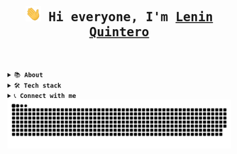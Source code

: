 <html>
<body>
<div>

<h1 align="center"><img width="35" src="assets/waving.gif"><samp> Hi everyone, I'm <a href="https://leninquintero.ar"> Lenin Quintero</a></samp><br><br></h1>

<br>
<details>
<summary><samp>📚 <strong>About</strong></samp></summary>
<p>
<br>
<samp>
I recently <strong>discovered programming</strong> and fell in love with it. I have primarily focused my attention on the <strong>Spring Boot</strong> - <strong>Angular</strong> - <strong>MySQL</strong> stack. I am also proficient in using tools such as <strong>Git</strong>, <strong>Docker</strong>, and I have a basic understanding of cloud services like <strong>Azure</strong>, <strong>AWS</strong>, and <strong>Firebase</strong>.<br><br> I am a very curious individual who enjoys comprehending how things work and <strong>finding creative solutions to problems</strong>. I have explored many fields in my life and learned from each one of them, but <strong>I am determined to dedicate myself to programming</strong> from now on.
 </samp>
 </p>
</details>

<details>
  <summary><samp>🛠️ <strong>Tech stack<br></strong></samp></summary>
 <br>
  <table align="center">
  <tr>
    <td width="50%">
     <h2>🛠 Frontend</h2>
    <br>
     <img src="https://img.shields.io/badge/-TypeScript-100719?style=flat&logo=typescript" height="25"/>
     <img src="https://img.shields.io/badge/-RxJS-100719?style=flat&logo=reactivex" height="25"/>
     <img src="https://img.shields.io/badge/-Angular-100719?style=flat&logo=angular" height="25"/>
     <img src="https://img.shields.io/badge/-CSS3-100719?style=flat&logo=CSS3" height="25"/>
     <img src="https://img.shields.io/badge/-Bootstrap-100719?style=flat&logo=bootstrap" height="25"/>
     <img src="https://img.shields.io/badge/-JavaScript-100719?style=flat&logo=javascript" height="25"/>
     <img src="https://img.shields.io/badge/-HTML5-100719?style=flat&logo=HTML5" height="25"/>
     <br><br>
    </td>
    <td width="50%">
      <h2>🛠 Backend</h2>
    <br>
     <img src="https://img.shields.io/badge/-Spring Boot-100719?style=flat&logo=springboot" height="25"/>
     <img src="https://img.shields.io/badge/-Java-100719?style=flat&logo=java" height="25"/>
     <img src="https://img.shields.io/badge/-Swagger-100719?style=flat&logo=swagger" height="25"/>
     <img src="https://img.shields.io/badge/-Junit5-100719?style=flat&logo=junit5" height="25"/>
     <img src="https://img.shields.io/badge/-Mockito-100719?style=flat&logo=mockito" height="25"/>
     <img src="https://img.shields.io/badge/-Hibernate-100719?style=flat&logo=hibernate" height="25"/>
     <img src="https://img.shields.io/badge/-Maven-100719?style=flat&logo=apachemaven" height="25"/>
     <img src="https://img.shields.io/badge/-MySQL-100719?style=flat&logo=mysql" height="25"/>
     <br><br>
    </td>
  </tr>
  <tr>
   <td colspan="2">
     <h2>🛠 Other tools that I also use</h2>
    <br>
     <img src="https://img.shields.io/badge/-Python-100719?style=flat&logo=python" height="25"/>
     <img src="https://img.shields.io/badge/-Docker-100719?style=flat&logo=docker" height="25"/>
     <img src="https://img.shields.io/badge/-Git-100719?style=flat&logo=git" height="25"/>
     <img src="https://img.shields.io/badge/-Azure-100719?style=flat&logo=microsoftazure" height="25"/>
     <img src="https://img.shields.io/badge/-AWS-100719?style=flat&logo=amazonaws" height="25"/>
     <img src="https://img.shields.io/badge/-Wordpress-100719?style=flat&logo=wordpress" height="25"/>
     <img src="https://img.shields.io/badge/-VS Code-100719?style=flat&logo=visualstudiocode" height="25"/>
     <img src="https://img.shields.io/badge/-VirtualBox-100719?style=flat&logo=virtualbox" height="25"/>
     <img src="https://img.shields.io/badge/-Intellij IDEA-100719?style=flat&logo=intellijidea" height="25"/>
     <img src="https://img.shields.io/badge/Netbeans IDE-100719?style=flat&logo=apachenetbeanside" height="25"/>
     <img src="https://img.shields.io/badge/-Postman-100719?style=flat&logo=postman" height="25"/>
     <img src="https://img.shields.io/badge/-WooCommerce-100719?style=flat&logo=woo" height="25"/>
     <img src="https://img.shields.io/badge/-Linux-100719?style=flat&logo=linux" height="25"/>
     <img src="https://img.shields.io/badge/-Power BI-100719?style=flat&logo=powerbi" height="25"/>
     <img src="https://img.shields.io/badge/-Looker-100719?style=flat&logo=looker" height="25"/>
    <img src="https://img.shields.io/badge/-Excel-100719?style=flat&logo=microsoftexcel" height="25"/>
     <br><br>
    </td>
  </tr>
</table>
</details>

<details>
  <summary><samp>📞 <strong>Connect with me</strong></samp></summary>
<div>
  <samp>
    <p align="center">
      <br/>
    <a href="https://www.linkedin.com/in/leninquintero/" target="blank">
        <img align="center"
            src="https://img.shields.io/badge/linkedin-%231DA1F2.svg?style=for-the-badge&logo=linkedin&logoColor=white"
            alt="LeninQuintero" height="30"/>
    </a>
      <a href="mailto:contacto@leninquintero.ar" target="blank"><img align="center"
         src="https://img.shields.io/badge/mail-EA4335.svg?style=for-the-badge&logo=gmail&logoColor=white"
         alt="LeninQuintero" height="30"/></a>
      <a href="https://wa.me/+5491127695285" target="blank"><img align="center"
         src="https://img.shields.io/badge/whatsapp-4B7F1.svg?style=for-the-badge&logo=whatsapp&logoColor=white"
         alt="LeninQuintero" height="30"/></a>
    </p>
  </samp>
</div>
</details>

<div align="center">
  <a href="https://leninquintero.ar">
  <img  src="assets/grid-snake.svg"
       alt="snake" /></a>
</div>
